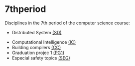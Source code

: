 # 7thperiod
Disciplines in the 7th period of the computer science course:   
  
- Distributed System            [(SD)](http://www.portal.facom.ufu.br/system/files/conteudo/gbc074-sistemas-distribuidos.pdf)  
* Computational Intelligence    [(IC)](http://www.portal.facom.ufu.br/system/files/conteudo/gbc073-inteligencia-computacional.pdf)  
* Building compilers            [(CC)](http://www.portal.facom.ufu.br/system/files/conteudo/gbc071-construcao-de-compiladores.pdf)  
* Graduation projec 1           [(PG1)](http://www.portal.facom.ufu.br/system/files/conteudo/gbc072-projeto-de-graduacao-1.pdf)  
* Especial safety topics        [(SEG)](http://www.portal.facom.ufu.br/system/files/conteudo/gbc235-topicos-especiais-de-seguranca-da-informacao.pdf)  